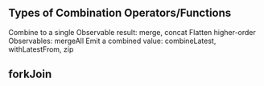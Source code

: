 ## Types of Combination Operators/Functions
Combine to a single Observable result: merge, concat
Flatten higher-order Observables: mergeAll
Emit a combined value: combineLatest, withLatestFrom, zip


## forkJoin
